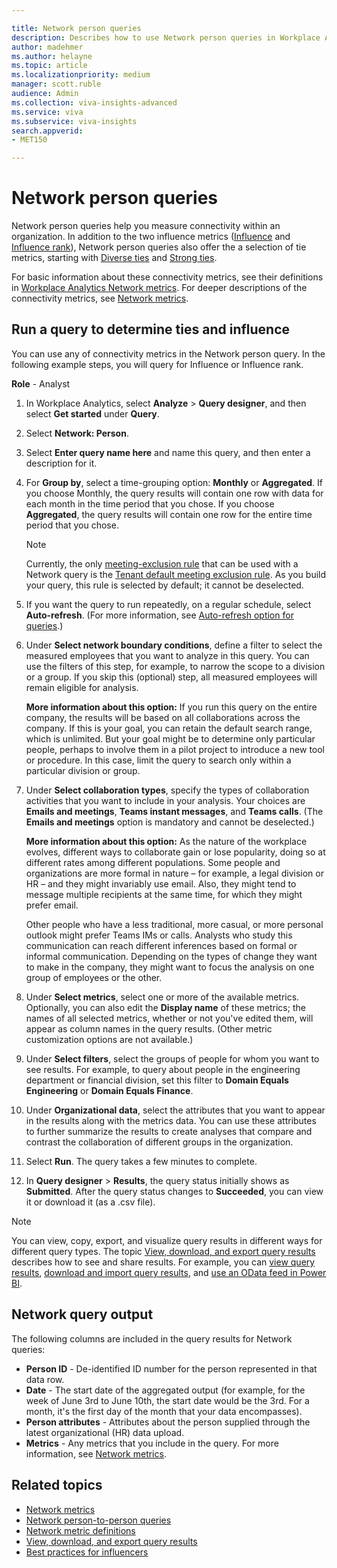 ```yaml
---

title: Network person queries 
description: Describes how to use Network person queries in Workplace Analytics to determine the Influence metric of individuals in your organization
author: madehmer
ms.author: helayne
ms.topic: article
ms.localizationpriority: medium 
manager: scott.ruble
audience: Admin
ms.collection: viva-insights-advanced 
ms.service: viva 
ms.subservice: viva-insights 
search.appverid: 
- MET150 

---
```


# Network person queries

Network person queries help you measure connectivity within an organization. In addition to the two influence metrics ([Influence](../use/metric-definitions.md#influence-define) and [Influence rank](../use/metric-definitions.md#influence-rank-define)), Network person queries also offer the a selection of tie metrics, starting with [Diverse ties](../use/metric-definitions.md#diverse-ties-define) and [Strong ties](../use/metric-definitions.md#strong-ties-define).  

For basic information about these connectivity metrics, see their definitions in [Workplace Analytics Network metrics](../use/metric-definitions.md#network-metrics). For deeper descriptions of the connectivity metrics, see [Network metrics](ona-metrics.md).

## Run a query to determine ties and influence

You can use any of connectivity metrics in the Network person query. In the following example steps, you will query for Influence or Influence rank.

**Role** - Analyst

1. In Workplace Analytics, select **Analyze** > **Query designer**, and then select **Get started** under **Query**.
2. Select **Network: Person**.
3. Select **Enter query name here** and name this query, and then enter a description for it.
4. For **Group by**, select a time-grouping option: **Monthly** or **Aggregated**. If you choose Monthly, the query results will contain one row with data for each month in the time period that you chose. If you choose **Aggregated**, the query results will contain one row for the entire time period that you chose.

   >[!Note]
   >Currently, the only [meeting-exclusion rule](meeting-exclusions-intro.md) that can be used with a Network query is the [Tenant default meeting exclusion rule](meeting-exclusion-concept.md#default-meeting-exclusion-rule). As you build your query, this rule is selected by default; it cannot be deselected.

5. If you want the query to run repeatedly, on a regular schedule, select **Auto-refresh**. (For more information, see [Auto-refresh option for queries](query-auto-refresh.md).)

6. Under **Select network boundary conditions**, define a filter to select the measured employees that you want to analyze in this query. You can use the filters of this step, for example, to narrow the scope to a division or a group. If you skip this (optional) step, all measured employees will remain eligible for analysis.

    **More information about this option:** If you run this query on the entire company, the results will be based on all collaborations across the company. If this is your goal, you can retain the default search range, which is unlimited. But your goal might be to determine only particular people, perhaps to involve them in a pilot project to introduce a new tool or procedure. In this case, limit the query to search only within a particular division or group.

7. Under **Select collaboration types**, specify the types of collaboration activities that you want to include in your analysis. Your choices are **Emails and meetings**, **Teams instant messages**, and **Teams calls**. (The **Emails and meetings** option is mandatory and cannot be deselected.)

    **More information about this option:** As the nature of the workplace evolves, different ways to collaborate gain or lose popularity, doing so at different rates among different populations. Some people and organizations are more formal in nature &ndash; for example, a legal division or HR &ndash; and they might invariably use email. Also, they might tend to message multiple recipients at the same time, for which they might prefer email.

    Other people who have a less traditional, more casual, or more personal outlook might prefer Teams IMs or calls. Analysts who study this communication can reach different inferences based on formal or informal communication. Depending on the types of change they want to make in the company, they might want to focus the analysis on one group of employees or the other.

8. Under **Select metrics**, select one or more of the available metrics. Optionally, you can also edit the **Display name** of these metrics; the names of all selected metrics, whether or not you've edited them, will appear as column names in the query results. (Other metric customization options are not available.)

9. Under **Select filters**, select the groups of people for whom you want to see results. For example, to query about people in the engineering department or financial division, set this filter to **Domain Equals Engineering** or **Domain Equals Finance**.

10. Under **Organizational data**, select the attributes that you want to appear in the results along with the metrics data. You can use these attributes to further summarize the results to create analyses that compare and contrast the collaboration of different groups in the organization.

11. Select **Run**. The query takes a few minutes to complete.

12. In **Query designer** > **Results**, the query status initially shows as **Submitted**. After the query status changes to **Succeeded**, you can view it or download it (as a .csv file).

>[!Note]
>You can view, copy, export, and visualize query results in different ways for different query types. The topic [View, download, and export query results](../use/view-download-and-export-query-results.md) describes how to see and share results. For example, you can [view query results](../use/view-download-and-export-query-results.md#view-query-results), [download and import query results](../use/view-download-and-export-query-results.md#download-and-import-query-results), and [use an OData feed in Power BI](../use/view-download-and-export-query-results.md#get-a-link-for-an-odata-feed-to-use-in-power-bi).

## Network query output

The following columns are included in the query results for Network queries:  

* **Person ID** - De-identified ID number for the person represented in that data row.
* **Date** - The start date of the aggregated output (for example, for the week of June 3rd to June 10th, the start date would be the 3rd. For a month, it's the first day of the month that your data encompasses).
* **Person attributes** - Attributes about the person supplied through the latest organizational (HR) data upload.
* **Metrics** - Any metrics that you include in the query. For more information, see [Network metrics](../use/metric-definitions.md#network-metrics).

## Related topics

* [Network metrics](ona-metrics.md)
* [Network person-to-person queries](ona-person-to-person-query.md)
* [Network metric definitions](../use/metric-definitions.md#network-metrics)
* [View, download, and export query results](../use/view-download-and-export-query-results.md)
* [Best practices for influencers](../tutorials/gm-influencer.md)
